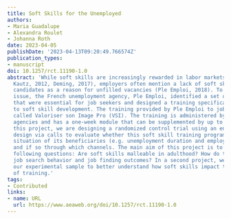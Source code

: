 ```yaml
---
title: Soft Skills for the Unemployed
authors:
- Maria Guadalupe
- Alexandra Roulet
- Johanna Roth
date: 2023-04-05
publishDate: '2023-04-13T09:20:49.766574Z'
publication_types:
- manuscript
doi: 10.1257/rct.11190-1.0
abstract: 'While soft skills are increasingly rewarded in labor markets (Heckman and
  Kautz, 2012, Deming, 2017), employers often mention a lack of soft skills among
  candidates as a reason for unfilled vacancies (Ple Emploi, 2018). To address this
  issue, the French unemployment agency, Ple Emploi, identified a set of 16 soft skills
  that were essential for job seekers and designed a training specifically geared
  to soft skill development. The training provided by Ple Emploi to job seekers is
  called Valoriser son Image Pro (VSI). The training is administered by partner training
  agencies and has a one-week module that can be supplemented by up to another week.  In
  this project, we are designing a randomized control trial using an encouragement
  design via calls to evaluate whether this soft skill training program improves the
  situation of its beneficiaries (e.g. unemployment duration and employment outcomes)
  and if so through which channels. The main aim of this project is to answer the
  following questions: Are soft skills malleable in adulthood? How do they impact
  job search behavior and job finding outcomes? In a second project, we plan to use
  our experimental sample to better understand how soft skills impact the take up
  of training.'
tags:
- Contributed
links:
- name: URL
  url: https://www.aeaweb.org/doi/10.1257/rct.11190-1.0
---
```

